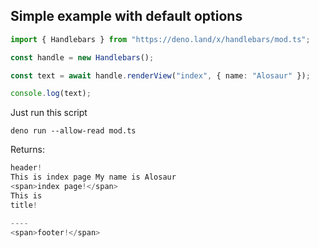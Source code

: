 ## Simple example with default options

```ts
import { Handlebars } from "https://deno.land/x/handlebars/mod.ts";

const handle = new Handlebars();

const text = await handle.renderView("index", { name: "Alosaur" });

console.log(text);
```

Just run this script

`deno run --allow-read mod.ts`

Returns:

```ts
header!
This is index page My name is Alosaur
<span>index page!</span>
This is
title!

----
<span>footer!</span>
```
